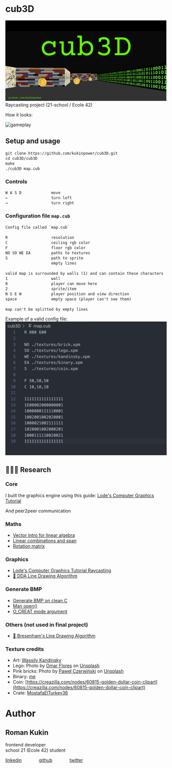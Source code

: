 # cub3D

<img src="img/cub3D.png" alt="cover"/>
Raycasting project (21-school / Ecole 42)


How it looks:

<img src="img/cub3D.gif" alt="gameplay"/>

## Setup and usage

```
git clone https://github.com/kukinpower/cub3D.git
cd cub3D/cub3D
make
./cub3D map.cub
```

### Controls
```
W A S D				move
←					turn left
→					turn right
```
### Configuration file `map.cub`
```
Config file called `map.cub`

R 					resolution
C					ceiling rgb color
F					floor rgb color
NO SO WE EA			paths to textures
S					path to sprite
					empty lines

valid map is surrounded by walls (1) and can contain these characters
1					wall
0					player can move here
2					sprite/item
N S E W				player position and view direction
space				empty space (player can't see them)

map can't be splitted by empty lines
```
Example of a valid config file:
<img src="img/conf.png" alt="valid configuration file"/>

## 🕵🏽‍♀️ Research

### Core

I built the graphics engine using this guide: [Lode's Computer Graphics Tutorial](https://lodev.org/cgtutor/raycasting.html)

And peer2peer communication

### Maths

* [Vector intro for linear algebra](https://www.khanacademy.org/math/linear-algebra/vectors-and-spaces/vectors/v/vector-introduction-linear-algebra)
* [Linear combinations and span](https://www.khanacademy.org/math/linear-algebra/vectors-and-spaces/linear-combinations/v/linear-combinations-and-span)
* [Rotation matrix](https://en.wikipedia.org/wiki/Rotation_matrix)

### Graphics
* [Lode's Computer Graphics Tutorial Raycasting](https://lodev.org/cgtutor/raycasting.html)
* [🎥 DDA Line Drawing Algorithm](https://www.youtube.com/watch?v=W5P8GlaEOSI)

### Generate BMP
* [Generate BMP on clean C](https://stackoverflow.com/a/47785639)
* [Man open()](https://man7.org/linux/man-pages/man2/open.2.html)
* [O_CREAT mode argument](https://stackoverflow.com/a/28466757)
### Others (not used in final project)
* [🎥 Bresenham's Line Drawing Algorithm](https://www.youtube.com/watch?v=RGB-wlatStc)


### Texture credits
* Art: [Wassily Kandinsky](https://en.wikipedia.org/wiki/Wassily_Kandinsky)
* Lego: <span>Photo by <a href="https://unsplash.com/@omarg247?utm_source=unsplash&amp;utm_medium=referral&amp;utm_content=creditCopyText">Omar Flores</a> on <a href="https://unsplash.com/s/photos/lego?utm_source=unsplash&amp;utm_medium=referral&amp;utm_content=creditCopyText">Unsplash</a></span>
* Pink bricks: <span>Photo by <a href="https://unsplash.com/@pawel_czerwinski?utm_source=unsplash&amp;utm_medium=referral&amp;utm_content=creditCopyText">Paweł Czerwiński</a> on <a href="https://unsplash.com/s/photos/pink-brick?utm_source=unsplash&amp;utm_medium=referral&amp;utm_content=creditCopyText">Unsplash</a></span>
* Binary: [me](https://twitter.com/Kukinpower)
* Coin: [https://creazilla.com/nodes/60815-golden-dollar-coin-clipart](https://creazilla.com/nodes/60815-golden-dollar-coin-clipart)
* Crate: [MostafaElTurkey36](https://pixabay.com/vectors/box-crate-wooden-box-wooden-wood-4989961/)

# Author
## Roman Kukin
frontend developer <br/> school 21 (Ecole 42) student

[linkedin](https://www.linkedin.com/in/roman-kukin/)
<span style="margin: 50px">[github](https://github.com/kukinpower)</span>
[twitter](http://twitter.com/kukinpower)
